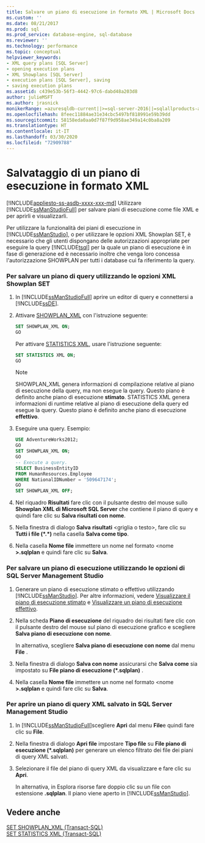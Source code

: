 ```yaml
---
title: Salvare un piano di esecuzione in formato XML | Microsoft Docs
ms.custom: ''
ms.date: 08/21/2017
ms.prod: sql
ms.prod_service: database-engine, sql-database
ms.reviewer: ''
ms.technology: performance
ms.topic: conceptual
helpviewer_keywords:
- XML query plans [SQL Server]
- opening execution plans
- XML Showplans [SQL Server]
- execution plans [SQL Server], saving
- saving execution plans
ms.assetid: c439e53b-56f3-4442-97c6-dabd48a203d8
author: julieMSFT
ms.author: jrasnick
monikerRange: =azuresqldb-current||>=sql-server-2016||=sqlallproducts-allversions||>=sql-server-linux-2017||=azuresqldb-mi-current
ms.openlocfilehash: 8feec11884ae31e34cbc5497bf818991e59b39dd
ms.sourcegitcommit: 58158eda0aa0d7f87f9d958ae349a14c0ba8a209
ms.translationtype: HT
ms.contentlocale: it-IT
ms.lasthandoff: 03/30/2020
ms.locfileid: "72909788"
---
```

# <a name="save-an-execution-plan-in-xml-format"></a>Salvataggio di un piano di esecuzione in formato XML
[!INCLUDE[appliesto-ss-asdb-xxxx-xxx-md](../../includes/appliesto-ss-asdb-xxxx-xxx-md.md)]
  Utilizzare [!INCLUDE[ssManStudioFull](../../includes/ssmanstudiofull-md.md)] per salvare piani di esecuzione come file XML e per aprirli e visualizzarli.  
  
 Per utilizzare la funzionalità dei piani di esecuzione in [!INCLUDE[ssManStudio](../../includes/ssmanstudio-md.md)], o per utilizzare le opzioni XML Showplan SET, è necessario che gli utenti dispongano delle autorizzazioni appropriate per eseguire la query [!INCLUDE[tsql](../../includes/tsql-md.md)] per la quale un piano di esecuzione è in fase di generazione ed è necessario inoltre che venga loro concessa l'autorizzazione SHOWPLAN per tutti i database cui fa riferimento la query.  
  
### <a name="to-save-a-query-plan-by-using-the-xml-showplan-set-options"></a>Per salvare un piano di query utilizzando le opzioni XML Showplan SET  
  
1.  In [!INCLUDE[ssManStudioFull](../../includes/ssmanstudiofull-md.md)] aprire un editor di query e connettersi a [!INCLUDE[ssDE](../../includes/ssde-md.md)].  
  
2.  Attivare [SHOWPLAN_XML](../../t-sql/statements/set-showplan-xml-transact-sql.md) con l'istruzione seguente:  
  
    ```sql  
    SET SHOWPLAN_XML ON;  
    GO  
    ```  
  
    Per attivare [STATISTICS XML](../../t-sql/statements/set-statistics-xml-transact-sql.md), usare l'istruzione seguente:  
  
    ```sql  
    SET STATISTICS XML ON;  
    GO  
    ```  
  
     > [!NOTE] 
     > SHOWPLAN_XML genera informazioni di compilazione relative al piano di esecuzione della query, ma non esegue la query. Questo piano è definito anche piano di esecuzione **stimato**. STATISTICS XML genera informazioni di runtime relative al piano di esecuzione della query ed esegue la query. Questo piano è definito anche piano di esecuzione **effettivo**.  
  
3.  Eseguire una query. Esempio:  
  
    ```sql  
    USE AdventureWorks2012;  
    GO  
    SET SHOWPLAN_XML ON;  
    GO  
    -- Execute a query.  
    SELECT BusinessEntityID   
    FROM HumanResources.Employee  
    WHERE NationalIDNumber = '509647174';  
    GO  
    SET SHOWPLAN_XML OFF;  
    ```  
  
4.  Nel riquadro **Risultati** fare clic con il pulsante destro del mouse sullo **Showplan XML di Microsoft SQL Server** che contiene il piano di query e quindi fare clic su **Salva risultati con nome**.  
  
5.  Nella finestra di dialogo **Salva** **risultati** \<griglia o testo>, fare clic su **Tutti i file (\*.\*)** nella casella **Salva come tipo**.  
  
6.  Nella casella **Nome file** immettere un nome nel formato \<nome **>.sqlplan** e quindi fare clic su **Salva**.  

### <a name="to-save-an-execution-plan-by-using-sql-server-management-studio-options"></a>Per salvare un piano di esecuzione utilizzando le opzioni di SQL Server Management Studio  
  
1.  Generare un piano di esecuzione stimato o effettivo utilizzando [!INCLUDE[ssManStudio](../../includes/ssmanstudio-md.md)]. Per altre informazioni, vedere [Visualizzare il piano di esecuzione stimato](../../relational-databases/performance/display-the-estimated-execution-plan.md) e [Visualizzare un piano di esecuzione effettivo](../../relational-databases/performance/display-an-actual-execution-plan.md).  
  
2.  Nella scheda **Piano di esecuzione** del riquadro dei risultati fare clic con il pulsante destro del mouse sul piano di esecuzione grafico e scegliere **Salva piano di esecuzione con nome**.  
  
     In alternativa, scegliere **Salva piano di esecuzione con nome** dal menu **File** .  
  
3.  Nella finestra di dialogo **Salva con nome** assicurarsi che **Salva come** sia impostato su **File piano di esecuzione (\*.sqlplan)** .  
  
4.  Nella casella **Nome file** immettere un nome nel formato \<nome **>.sqlplan** e quindi fare clic su **Salva**.  
  
### <a name="to-open-a-saved-xml-query-plan-in-sql-server-management-studio"></a>Per aprire un piano di query XML salvato in SQL Server Management Studio  
  
1.  In [!INCLUDE[ssManStudioFull](../../includes/ssmanstudiofull-md.md)]scegliere **Apri** dal menu **File**e quindi fare clic su **File**.  
  
2.  Nella finestra di dialogo **Apri file** impostare **Tipo file** su **File piano di esecuzione (\*.sqlplan)** per generare un elenco filtrato dei file dei piani di query XML salvati.  
  
3.  Selezionare il file del piano di query XML da visualizzare e fare clic su **Apri**.  
  
     In alternativa, in Esplora risorse fare doppio clic su un file con estensione **.sqlplan**. Il piano viene aperto in [!INCLUDE[ssManStudio](../../includes/ssmanstudio-md.md)].  
  
## <a name="see-also"></a>Vedere anche  
 [SET SHOWPLAN_XML &#40;Transact-SQL&#41;](../../t-sql/statements/set-showplan-xml-transact-sql.md)   
 [SET STATISTICS XML &#40;Transact-SQL&#41;](../../t-sql/statements/set-statistics-xml-transact-sql.md)  
  
  
